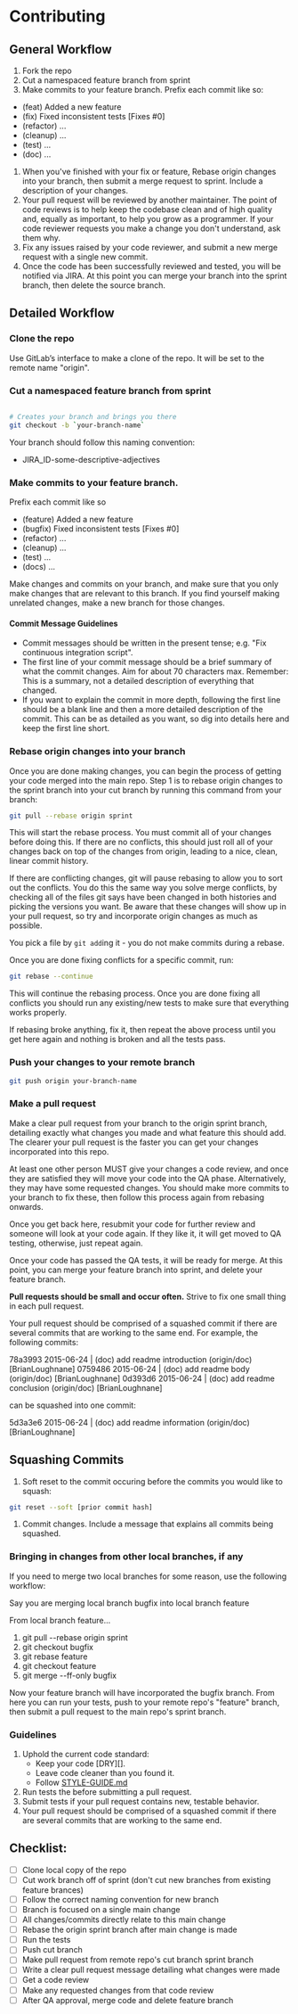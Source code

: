 # Contributing

## General Workflow

1. Fork the repo
1. Cut a namespaced feature branch from sprint
1. Make commits to your feature branch. Prefix each commit like so:
  - (feat) Added a new feature
  - (fix) Fixed inconsistent tests [Fixes #0]
  - (refactor) ...
  - (cleanup) ...
  - (test) ...
  - (doc) ...
1. When you've finished with your fix or feature, Rebase origin changes into your branch, then submit a merge request to sprint. Include a description of your changes.
1. Your pull request will be reviewed by another maintainer. The point of code
   reviews is to help keep the codebase clean and of high quality and, equally
   as important, to help you grow as a programmer. If your code reviewer
   requests you make a change you don't understand, ask them why.
1. Fix any issues raised by your code reviewer, and submit a new merge request with a single new commit.
1. Once the code has been successfully reviewed and tested, you will be notified via JIRA.  At this point you can merge your branch into the sprint branch, then delete the source branch.

## Detailed Workflow

### Clone the repo

Use GitLab’s interface to make a clone of the repo.  It will be set to the remote name "origin".

### Cut a namespaced feature branch from sprint

``` bash

# Creates your branch and brings you there
git checkout -b `your-branch-name`
```

Your branch should follow this naming convention:
  - JIRA_ID-some-descriptive-adjectives

### Make commits to your feature branch. 

Prefix each commit like so
  - (feature) Added a new feature
  - (bugfix) Fixed inconsistent tests [Fixes #0]
  - (refactor) ...
  - (cleanup) ...
  - (test) ...
  - (docs) ...

Make changes and commits on your branch, and make sure that you
only make changes that are relevant to this branch. If you find
yourself making unrelated changes, make a new branch for those
changes.

#### Commit Message Guidelines

- Commit messages should be written in the present tense; e.g. "Fix continuous
  integration script".
- The first line of your commit message should be a brief summary of what the
  commit changes. Aim for about 70 characters max. Remember: This is a summary,
  not a detailed description of everything that changed.
- If you want to explain the commit in more depth, following the first line should
  be a blank line and then a more detailed description of the commit. This can be
  as detailed as you want, so dig into details here and keep the first line short.

### Rebase origin changes into your branch

Once you are done making changes, you can begin the process of getting
your code merged into the main repo. Step 1 is to rebase origin
changes to the sprint branch into your cut branch by running this command
from your branch:

```bash
git pull --rebase origin sprint
```

This will start the rebase process. You must commit all of your changes
before doing this. If there are no conflicts, this should just roll all
of your changes back on top of the changes from origin, leading to a
nice, clean, linear commit history.

If there are conflicting changes, git will pause rebasing to allow you to sort
out the conflicts. You do this the same way you solve merge conflicts,
by checking all of the files git says have been changed in both histories
and picking the versions you want. Be aware that these changes will show
up in your pull request, so try and incorporate origin changes as much
as possible.

You pick a file by `git add`ing it - you do not make commits during a
rebase.

Once you are done fixing conflicts for a specific commit, run:

```bash
git rebase --continue
```

This will continue the rebasing process. Once you are done fixing all
conflicts you should run any existing/new tests to make sure that everything works properly.

If rebasing broke anything, fix it, then repeat the above process until
you get here again and nothing is broken and all the tests pass.

### Push your changes to your remote branch

```bash
git push origin your-branch-name
```

### Make a pull request

Make a clear pull request from your branch to the origin sprint
branch, detailing exactly what changes you made and what feature this
should add. The clearer your pull request is the faster you can get
your changes incorporated into this repo.

At least one other person MUST give your changes a code review, and once
they are satisfied they will move your code into the QA phase. Alternatively,
they may have some requested changes. You should make more commits to your
branch to fix these, then follow this process again from rebasing onwards.

Once you get back here, resubmit your code for further review and
someone will look at your code again. If they like it, it will get moved to QA testing,
otherwise, just repeat again.

Once your code has passed the QA tests, it will be ready for merge.  At this point, you can merge your feature branch into sprint, and delete your feature branch.

**Pull requests should be small and occur often.**  Strive to fix one small thing in each pull request.

Your pull request should be comprised of a squashed commit if there are several commits that are working to the same end.  For example, the following commits:

78a3993 2015-06-24 | (doc) add readme introduction (origin/doc) [BrianLoughnane]
0759486 2015-06-24 | (doc) add readme body (origin/doc) [BrianLoughnane]
0d393d6 2015-06-24 | (doc) add readme conclusion (origin/doc) [BrianLoughnane]

can be squashed into one commit:

5d3a3e6 2015-06-24 | (doc) add readme information (origin/doc) [BrianLoughnane]

## Squashing Commits

1. Soft reset to the commit occuring before the commits you would like to squash:
  ```bash
  git reset --soft [prior commit hash]
  ```
1. Commit changes.  Include a message that explains all commits being squashed.


### Bringing in changes from other local branches, if any

If you need to merge two local branches for some reason, use the following workflow:

Say you are merging local branch bugfix into local branch feature

From local branch feature...

1. git pull --rebase origin sprint
1. git checkout bugfix
1. git rebase feature
1. git checkout feature
1. git merge --ff-only bugfix 

Now your feature branch will have incorporated the bugfix branch.  From here you can run your tests, push 
to your remote repo's "feature" branch, then submit a pull request to the main repo's sprint branch.

### Guidelines

1. Uphold the current code standard:
    - Keep your code [DRY][].
    - Leave code cleaner than you found it.
    - Follow [STYLE-GUIDE.md](STYLE-GUIDE.md)
1. Run tests the before submitting a pull request.
1. Submit tests if your pull request contains new, testable behavior.
1. Your pull request should be comprised of a squashed commit if there are several commits that are working to the same end. 

## Checklist:

- [ ] Clone local copy of the repo
- [ ] Cut work branch off of sprint (don't cut new branches from existing feature brances)
- [ ] Follow the correct naming convention for new branch
- [ ] Branch is focused on a single main change
- [ ] All changes/commits directly relate to this main change
- [ ] Rebase the origin sprint branch after main change is made
- [ ] Run the tests
- [ ] Push cut branch 
- [ ] Make pull request from remote repo's cut branch sprint branch
- [ ] Write a clear pull request message detailing what changes were made
- [ ] Get a code review
- [ ] Make any requested changes from that code review
- [ ] After QA approval, merge code and delete feature branch

<!-- Links -->
[curriculum workflow diagram]: http://i.imgur.com/p0e4tQK.png
[cons of merge]: https://f.cloud.github.com/assets/1577682/1458274/1391ac28-435e-11e3-88b6-69c85029c978.png
[tools workflow diagram]: http://i.imgur.com/kzlrDj7.png
[Git Flow]: http://nvie.com/posts/a-successful-git-branching-model/
[GitHub Flow]: http://scottchacon.com/2011/08/31/github-flow.html
[Squash]: http://gitready.com/advanced/2009/02/10/squashing-commits-with-rebase.html

